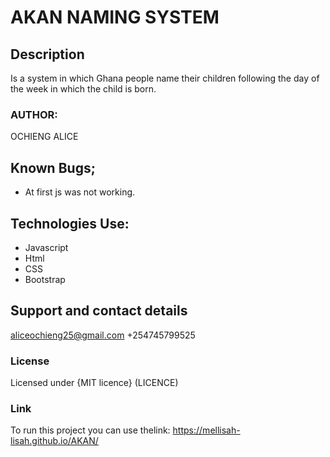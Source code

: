 # AKAN NAMING SYSTEM
## Description
Is a system in which Ghana people name their children following the day of the week in which the child is born.
### AUTHOR:
OCHIENG ALICE
## Known Bugs;
* At first js was not working.
## Technologies Use:
 * Javascript
 * Html
 * CSS
 * Bootstrap
## Support and contact details
aliceochieng25@gmail.com
+254745799525
### License
Licensed under {MIT licence} (LICENCE)
###  Link
To run this project you can use thelink:
 https://mellisah-lisah.github.io/AKAN/
  